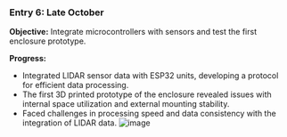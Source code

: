 ### Entry 6: Late October
**Objective:** Integrate microcontrollers with sensors and test the first enclosure prototype.

**Progress:**
- Integrated LIDAR sensor data with ESP32 units, developing a protocol for efficient data processing.
- The first 3D printed prototype of the enclosure revealed issues with internal space utilization and external mounting stability.
- Faced challenges in processing speed and data consistency with the integration of LIDAR data.
![image](https://github.com/ozgurttufekci/CollisonAvoidanceForBikes/assets/2933521/0994d1db-ab3a-4a45-80e6-9309bc4a41e3)
